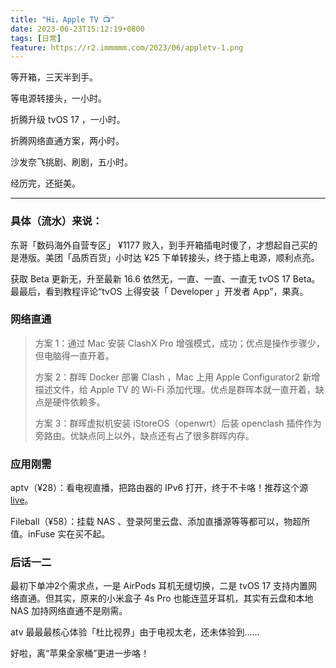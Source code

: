 ```yaml
---
title: "Hi，Apple TV 📺"
date: 2023-06-23T15:12:19+0800
tags: [日常]
feature: https://r2.immmmm.com/2023/06/appletv-1.png
---
```


等开箱，三天半到手。

等电源转接头，一小时。

折腾升级 tvOS 17 ，一小时。

折腾网络直通方案，两小时。

<!--more-->

沙发奈飞挑剧、刷剧，五小时。

经历完，还挺美。

<hr>

### 具体（流水）来说：

东哥「数码海外自营专区」 ¥1177 败入，到手开箱插电时傻了，才想起自己买的是港版。美团「品质百货」小时达 ¥25 下单转接头，终于插上电源，顺利点亮。

获取 Beta 更新无，升至最新 16.6 依然无，一直、一直、一直无 tvOS 17 Beta。最最后，看到教程评论“tvOS 上得安装「 Developer 」开发者 App”，果真。

### 网络直通

> 方案 1：通过 Mac 安装 ClashX Pro 增强模式，成功；优点是操作步骤少，但电脑得一直开着。
> 
> 方案 2：群晖 Docker 部署 Clash ，Mac 上用 Apple Configurator2 新增描述文件，给 Apple TV 的 Wi-Fi 添加代理。优点是群晖本就一直开着，缺点是硬件依赖多。
> 
> 方案 3：群晖虚拟机安装 iStoreOS（openwrt）后装 openclash 插件作为旁路由。优缺点同上以外，缺点还有占了很多群晖内存。


### 应用刚需

aptv（¥28）：看电视直播，把路由器的 IPv6 打开，终于不卡咯！推荐这个源 [live](https://github.com/fanmingming/live)。

Fileball（¥58）：挂载 NAS 、登录阿里云盘、添加直播源等等都可以，物超所值。inFuse 实在买不起。

### 后话一二

最初下单冲2个需求点，一是 AirPods 耳机无缝切换，二是 tvOS 17 支持内置网络直通。但其实，原来的小米盒子 4s Pro 也能连蓝牙耳机，其实有云盘和本地 NAS 加持网络直通不是刚需。

atv 最最最核心体验「杜比视界」由于电视太老，还未体验到……

好啦，离“苹果全家桶”更进一步咯！
